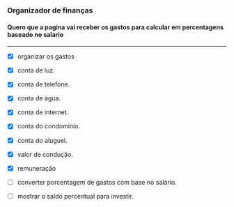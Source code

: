 ### Organizador de finanças 

#### Quero que a pagina vai receber os gastos para calcular em percentagens baseado no salario

---
- [x] organizar os gastos 

- [x] conta de luz.
- [x] conta de telefone.
- [x] conta de água.
- [x] conta de internet.
- [x] conta do condominio.
- [x] conta do aluguel.
- [x] valor de condução.	


- [x] remuneração 

- [ ] converter porcentagem de gastos com base no salário.

- [ ] mostrar o saldo percentual para investir.